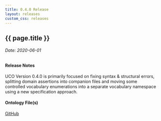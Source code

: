 ```yaml
---
title: 0.4.0 Release
layout: releases
custom_css: releases
---
```


## {{ page.title }}

###### Date: 2020-06-01

#### Release Notes

UCO Version 0.4.0 is primarily focused on fixing syntax & structural errors, splitting domain assertions into companion files and moving some controlled vocabulary enumerations into a separate vocabulary namespace using a new specification approach.

#### Ontology File(s)

[GitHub](https://github.com/ucoProject/UCO/releases/tag/v0.4.0)
